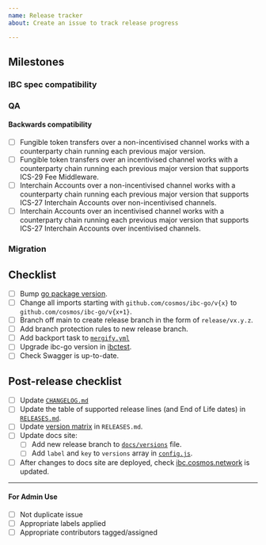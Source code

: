 ```yaml
---
name: Release tracker
about: Create an issue to track release progress

---
```


<!-- < < < < < < < < < < < < < < < < < < < < < < < < < < < < < < < < < ☺ 
v                            ✰  Thanks for opening an issue! ✰    
v    Before smashing the submit button please review the template.
v    Word of caution: poorly thought-out proposals may be rejected 
v                     without deliberation 
☺ > > > > > > > > > > > > > > > > > > > > > > > > > > > > > > > > >  -->

## Milestones

<!-- Links to alpha, beta, RC or final milestones -->

### IBC spec compatibility

<!-- Version of the IBC spec that this release is compatible with -->

### QA

#### Backwards compatibility

<!-- List of tests that need be performed with previous
versions of ibc-go to guarantee that no regression is introduced -->

- [ ] Fungible token transfers over a non-incentivised channel works with a counterparty chain running each previous major version.
- [ ] Fungible token transfers over an incentivised channel works with a counterparty chain running each previous major version that supports ICS-29 Fee Middleware.
- [ ] Interchain Accounts over a non-incentivised channel works with a counterparty chain running each previous major version that supports ICS-27 Interchain Accounts over non-incentivised channels.
- [ ] Interchain Accounts over an incentivised channel works with a counterparty chain running each previous major version that supports ICS-27 Interchain Accounts over incentivised channels.

### Migration 

<!-- Link to migration document -->

## Checklist

<!-- Remove any items that are not applicable. -->

- [ ] Bump [go package version](https://github.com/cosmos/ibc-go/blob/main/go.mod#L3).
- [ ] Change all imports starting with `github.com/cosmos/ibc-go/v{x}` to `github.com/cosmos/ibc-go/v{x+1}`.
- [ ] Branch off main to create release branch in the form  of `release/vx.y.z`.
- [ ] Add branch protection rules to new release branch.
- [ ] Add backport task to [`mergify.yml`](https://github.com/cosmos/ibc-go/blob/main/.github/mergify.yml)
- [ ] Upgrade ibc-go version in [ibctest](https://github.com/strangelove-ventures/ibctest).
- [ ] Check Swagger is up-to-date.

## Post-release checklist

- [ ] Update [`CHANGELOG.md`](https://github.com/cosmos/ibc-go/blob/main/CHANGELOG.md)
- [ ] Update the table of supported release lines (and End of Life dates) in [`RELEASES.md`](https://github.com/cosmos/ibc-go/blob/main/RELEASES.md).
- [ ] Update [version matrix](https://github.com/cosmos/ibc-go/blob/main/RELEASES.md#version-matrix) in `RELEASES.md`.
- [ ] Update docs site:
  - [ ] Add new release branch to [`docs/versions`](https://github.com/cosmos/ibc-go/blob/main/docs/versions) file.
  - [ ] Add `label` and `key` to `versions` array in [`config.js`](https://github.com/cosmos/ibc-go/blob/main/docs/.vuepress/config.js#L33).
- [ ] After changes to docs site are deployed, check [ibc.cosmos.network](https://ibc.cosmos.network) is updated.

____

#### For Admin Use

- [ ] Not duplicate issue
- [ ] Appropriate labels applied
- [ ] Appropriate contributors tagged/assigned

